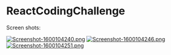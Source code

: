 ﻿# ReactCodingChallenge

Screen shots:

[![Screenshot-1600104240.png](https://i.postimg.cc/h4MdCMry/Screenshot-1600104240.png)](https://postimg.cc/DmJ00rRL)
[![Screenshot-1600104246.png](https://i.postimg.cc/6Q97LvZJ/Screenshot-1600104246.png)](https://postimg.cc/DSMy7m5B)
[![Screenshot-1600104251.png](https://i.postimg.cc/NGTHtBBn/Screenshot-1600104251.png)](https://postimg.cc/Cdh1HyZC)
